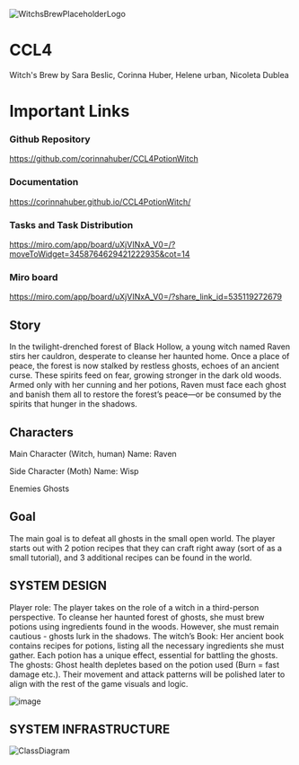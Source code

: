 ![WitchsBrewPlaceholderLogo](https://github.com/user-attachments/assets/062db6f0-c532-4d08-8a12-d0c5258b44da)


# CCL4
Witch's Brew
by Sara Beslic, Corinna Huber, Helene urban, Nicoleta Dublea

# Important Links
### Github Repository
https://github.com/corinnahuber/CCL4PotionWitch

### Documentation
https://corinnahuber.github.io/CCL4PotionWitch/

### Tasks and Task Distribution
https://miro.com/app/board/uXjVINxA_V0=/?moveToWidget=3458764629421222935&cot=14

### Miro board
https://miro.com/app/board/uXjVINxA_V0=/?share_link_id=535119272679

## Story
In the twilight-drenched forest of Black Hollow, a young witch named Raven stirs her cauldron, desperate to cleanse her haunted home. 
Once a place of peace, the forest is now stalked by restless ghosts, echoes of an ancient curse. These spirits feed on fear, growing stronger in the dark old woods.
 Armed only with her cunning and her potions, Raven must face each ghost and banish them all to restore the forest’s peace—or be consumed by the spirits that hunger in the shadows.

## Characters
Main Character
(Witch, human)
Name: Raven

Side Character
(Moth) Name: Wisp

Enemies
Ghosts

## Goal
The main goal is to defeat all ghosts in the small open world. The player starts out with 2 potion recipes that they can craft right away (sort of as a small tutorial), 
and 3 additional recipes can be found in the world.

## SYSTEM DESIGN
Player role:
The player takes on the role of a witch in a third-person perspective. To cleanse her haunted forest of ghosts, 
she must brew potions using ingredients found in the woods. 
However, she must remain cautious - ghosts lurk in the shadows.
The witch’s Book:
Her ancient book contains recipes for potions, listing all the necessary ingredients she must gather. 
Each potion has a unique effect, essential for battling the ghosts.
The ghosts:
Ghost health depletes based on the potion used (Burn = fast damage etc.). 
Their movement and attack patterns will be polished later to align with the rest of the game visuals and logic.

![image](https://github.com/user-attachments/assets/f6d642a0-3300-4ea4-8d5d-6f794bae8cf6)

## SYSTEM INFRASTRUCTURE
![ClassDiagram](https://github.com/user-attachments/assets/926b4e39-fdb8-4a14-94c6-d99f7624ed8c)

